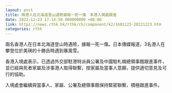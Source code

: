 ```yaml
---
layout: post
title: 兩港人在北海道登山遇險據報一死一傷　本港入境處跟進
date: 2022-12-23 17:14:50.000000000 +08:00
link: https://news.rthk.hk/rthk/ch/component/k2/1681123-20221223.htm
categories: rthk
---
```


兩名香港人在日本北海道登山時遇險，據報一死一傷。日本傳媒報道，3名港人在攀登位於美瑛的十勝岳時遇到暴風雪。

香港入境處表示，已透過外交部駐港特派員公署及中國駐札幌總領事館跟進事件，並已經與死者家屬及涉事港人取得聯繫，按家屬及當事人意願，提供適切意見及可行的協助。 

入境處會繼續與當事人、家屬、公署及總領事館保持緊密聯繫，積極跟進事件。

